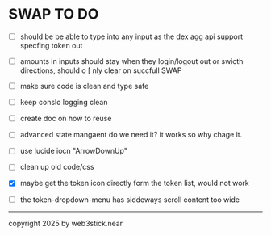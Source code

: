 # SWAP TO DO

- [ ] should be be able to type into any input as the dex agg api support specfing token out
- [ ] amounts in inputs should stay when they login/logout out or swicth directions, should o [ nly clear on succfull SWAP
- [ ] make sure code is clean and type safe
- [ ] keep conslo logging clean
- [ ] create doc on how to reuse
- [ ] advanced state mangaent do we need it? it works so why chage it.
- [ ] use lucide iocn "ArrowDownUp"
- [ ] clean up old code/css
- [x] maybe get the token icon directly form the token list, would not work
- [ ] the token-dropdown-menu has siddeways scroll content too wide


---

copyright 2025 by web3stick.near
